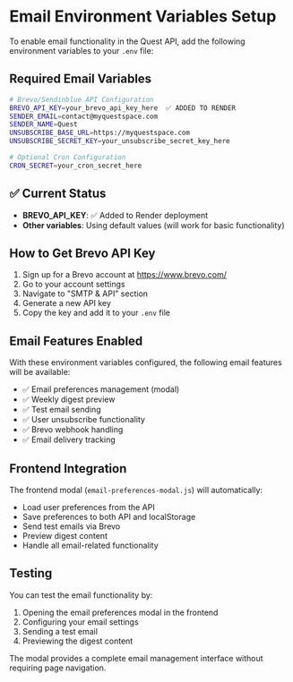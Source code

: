 # Email Environment Variables Setup

To enable email functionality in the Quest API, add the following environment variables to your `.env` file:

## Required Email Variables

```bash
# Brevo/Sendinblue API Configuration
BREVO_API_KEY=your_brevo_api_key_here  ✅ ADDED TO RENDER
SENDER_EMAIL=contact@myquestspace.com
SENDER_NAME=Quest
UNSUBSCRIBE_BASE_URL=https://myquestspace.com
UNSUBSCRIBE_SECRET_KEY=your_unsubscribe_secret_key_here

# Optional Cron Configuration
CRON_SECRET=your_cron_secret_here
```

## ✅ Current Status
- **BREVO_API_KEY**: ✅ Added to Render deployment
- **Other variables**: Using default values (will work for basic functionality)

## How to Get Brevo API Key

1. Sign up for a Brevo account at https://www.brevo.com/
2. Go to your account settings
3. Navigate to "SMTP & API" section
4. Generate a new API key
5. Copy the key and add it to your `.env` file

## Email Features Enabled

With these environment variables configured, the following email features will be available:

- ✅ Email preferences management (modal)
- ✅ Weekly digest preview
- ✅ Test email sending
- ✅ User unsubscribe functionality
- ✅ Brevo webhook handling
- ✅ Email delivery tracking

## Frontend Integration

The frontend modal (`email-preferences-modal.js`) will automatically:
- Load user preferences from the API
- Save preferences to both API and localStorage
- Send test emails via Brevo
- Preview digest content
- Handle all email-related functionality

## Testing

You can test the email functionality by:
1. Opening the email preferences modal in the frontend
2. Configuring your email settings
3. Sending a test email
4. Previewing the digest content

The modal provides a complete email management interface without requiring page navigation.
